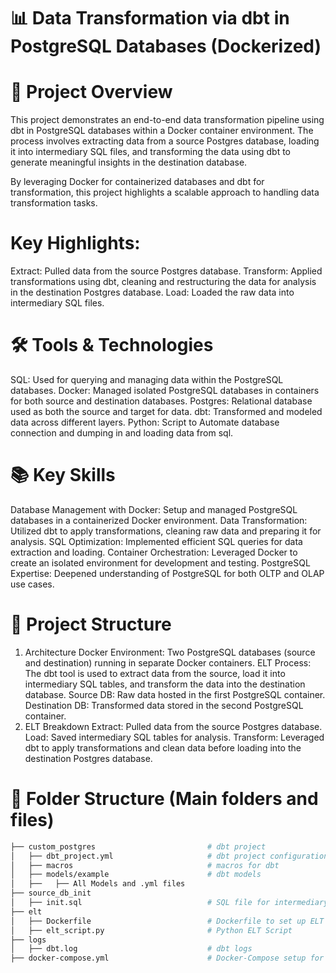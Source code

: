 # 📊 Data Transformation via dbt in PostgreSQL Databases (Dockerized)

# 🌟 Project Overview
This project demonstrates an end-to-end data transformation pipeline using dbt in PostgreSQL databases within a Docker container environment. The process involves extracting data from a source Postgres database, loading it into intermediary SQL files, and transforming the data using dbt to generate meaningful insights in the destination database.

By leveraging Docker for containerized databases and dbt for transformation, this project highlights a scalable approach to handling data transformation tasks.

# Key Highlights:
Extract: Pulled data from the source Postgres database.
Transform: Applied transformations using dbt, cleaning and restructuring the data for analysis in the destination Postgres database.
Load: Loaded the raw data into intermediary SQL files.

# 🛠️ Tools & Technologies
SQL: Used for querying and managing data within the PostgreSQL databases.
Docker: Managed isolated PostgreSQL databases in containers for both source and destination databases.
Postgres: Relational database used as both the source and target for data.
dbt: Transformed and modeled data across different layers.
Python: Script to Automate database connection and dumping in and loading data from sql.

# 📚 Key Skills
Database Management with Docker: Setup and managed PostgreSQL databases in a containerized Docker environment.
Data Transformation: Utilized dbt to apply transformations, cleaning raw data and preparing it for analysis.
SQL Optimization: Implemented efficient SQL queries for data extraction and loading.
Container Orchestration: Leveraged Docker to create an isolated environment for development and testing.
PostgreSQL Expertise: Deepened understanding of PostgreSQL for both OLTP and OLAP use cases.

# 🚀 Project Structure
1. Architecture
Docker Environment: Two PostgreSQL databases (source and destination) running in separate Docker containers.
ELT Process: The dbt tool is used to extract data from the source, load it into intermediary SQL tables, and transform the data into the destination database.
Source DB: Raw data hosted in the first PostgreSQL container.
Destination DB: Transformed data stored in the second PostgreSQL container.
2. ELT Breakdown
Extract: Pulled data from the source Postgres database.
Load: Saved intermediary SQL tables for analysis.
Transform: Leveraged dbt to apply transformations and clean data before loading into the destination Postgres database.

# 📂 Folder Structure (Main folders and files)
``` bash
├── custom_postgres                         # dbt project
│   ├── dbt_project.yml                     # dbt project configuration
│   ├── macros                              # macros for dbt
│   ├── models/example                      # dbt models
│   ├──   ├── All Models and .yml files
├── source_db_init
│   ├── init.sql                            # SQL file for intermediary data storage
├── elt
│   ├── Dockerfile                          # Dockerfile to set up ELT Script
│   ├── elt_script.py                       # Python ELT Script
├── logs
│   ├── dbt.log                             # dbt logs
├── docker-compose.yml                      # Docker-Compose setup for source and destination databases
```
